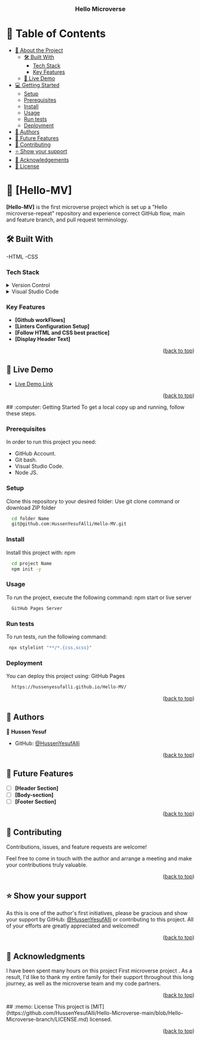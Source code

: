 <a name="readme-top"></a>
<div align="center">
  <h3><b>Hello Microverse</b></h3>
</div>

# :green_book: Table of Contents
- [:book: About the Project](#about-project)
  - [:hammer_and_wrench: Built With](#built-with)
    - [Tech Stack](#tech-stack)
    - [Key Features](#key-features)
  - [:rocket: Live Demo](#live-demo)
- [:computer: Getting Started](#getting-started)
  - [Setup](#setup)
  - [Prerequisites](#prerequisites)
  - [Install](#install)
  - [Usage](#usage)
  - [Run tests](#run-tests)
  - [Deployment](#triangular_flag_on_post-deployment)
- [:busts_in_silhouette: Authors](#authors)
- [:telescope: Future Features](#future-features)
- [🤝 Contributing](#contributing)
- [⭐️ Show your support](#support)
- [🙏 Acknowledgements](#acknowledgements)
- [:memo: License](#license)

# :book: [Hello-MV] <a name="about-project"></a>
**[Hello-MV]** is the first microverse project which is set up a "Hello microverse-repeat" repository and experience correct GitHub flow, main and feature branch, and pull request terminology.

## :hammer_and_wrench: Built With <a name="built-with"></a>
-HTML
-CSS
### Tech Stack <a name="tech-stack"></a>
<details>
  <summary>Version Control</summary>
  <ul>
    <li><a href="https://github.com/">Git Hub</a></li>
  </ul>
</details>
<details>
  <summary>Visual Studio Code</summary>
  <ul>
    <li><a href="https://code.visualstudio.com/">Visual Studio Code</a></li>
  </ul>
</details>

<!-- Features -->
### Key Features <a name="key-features"></a>

- **[Github workFlows]**
- **[Linters Configuration Setup]**
- **[Follow HTML and CSS best practice]**
- **[Display Header Text]**
<p align="right">(<a href="#readme-top">back to top</a>)</p>

<!-- LIVE DEMO -->
## :rocket: Live Demo <a name="live-demo"></a>
- [Live Demo Link]( https://hussenyesufalli.github.io/Hello-MV/)
<p align="right">(<a href="#readme-top">back to top</a>)</p>
<!-- GETTING STARTED -->
## :computer: Getting Started <a name="getting-started"></a>
To get a local copy up and running, follow these steps.

### Prerequisites
In order to run this project you need:
- GitHub Account.
- Git bash.
- Visual Studio Code.
- Node JS.

### Setup
Clone this repository to your desired folder:
Use git clone command or download ZIP folder
```sh
  cd folder Name 
  git@github.com:HussenYesufAlli/Hello-MV.git
```
### Install
Install this project with:
npm
```sh
  cd project Name
  npm init -y
```
### Usage
To run the project, execute the following command:
npm start or live server
```sh
  GitHub Pages Server
```
### Run tests
To run tests, run the following command:
```sh
 npx stylelint "**/*.{css,scss}"
```
### Deployment
You can deploy this project using:
GitHub Pages
```sh
  https://hussenyesufalli.github.io/Hello-MV/
```
<p align="right">(<a href="#readme-top">back to top</a>)</p>

<!-- AUTHORS -->
## :busts_in_silhouette: Authors <a name="authors"></a>

:bust_in_silhouette: **Hussen Yesuf**

- GitHub: [@HussenYesufAlli](https://github.com/HussenYesufAlli)

<p align="right">(<a href="#readme-top">back to top</a>)</p>

<!-- FUTURE FEATURES -->
## :telescope: Future Features <a name="future-features"></a>

- [ ] **[Header Section]**
- [ ] **[Body-section]**
- [ ] **[Footer Section]**
<p align="right">(<a href="#readme-top">back to top</a>)</p>
<!-- CONTRIBUTING -->

## 🤝 Contributing <a name="contributing"></a>

Contributions, issues, and feature requests are welcome!

Feel free to come in touch with the author and arrange a meeting and make your contributions truly valuable.

<p align="right">(<a href="#readme-top">back to top</a>)</p>

<!-- SUPPORT -->

## ⭐️ Show your support <a name="support"></a>

As this is one of the author's first initiatives, please be gracious and show your support by GitHub: [@HussenYesufAlli](https://github.com/HussenYesufAlli) or contributing to this project. All of your efforts are greatly appreciated and welcomed!

<p align="right">(<a href="#readme-top">back to top</a>)</p>

<!-- ACKNOWLEDGEMENTS -->

## 🙏 Acknowledgments <a name="acknowledgements"></a>

I have been spent many hours on this project First microverse project . As a result, I'd like to thank my entire family for their support throughout this long journey, as well as the microverse team and my code partners.

<p align="right">(<a href="#readme-top">back to top</a>)</p>
<!-- LICENSE -->
## :memo: License <a name="license"></a>
This project is [MIT](https://github.com/HussenYesufAlli/Hello-Microverse-main/blob/Hello-Microverse-branch/LICENSE.md) licensed.
<p align="right">(<a href="#readme-top">back to top</a>)</p>
